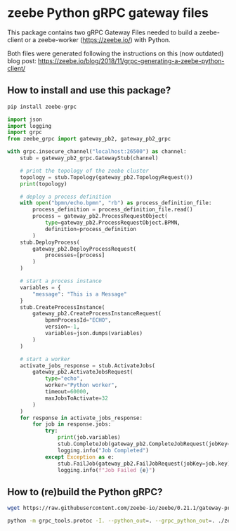 # zeebe Python gRPC gateway files

This package contains two gRPC Gateway Files needed to build a zeebe-client or a zeebe-worker (https://zeebe.io/)
with Python.

Both files were generated following the instructions on this (now outdated) blog post:
https://zeebe.io/blog/2018/11/grpc-generating-a-zeebe-python-client/

## How to install and use this package?

```bash
pip install zeebe-grpc
```
```python
import json
import logging
import grpc
from zeebe_grpc import gateway_pb2, gateway_pb2_grpc

with grpc.insecure_channel("localhost:26500") as channel:
    stub = gateway_pb2_grpc.GatewayStub(channel)

    # print the topology of the zeebe cluster
    topology = stub.Topology(gateway_pb2.TopologyRequest())
    print(topology)

    # deploy a process definition
    with open("bpmn/echo.bpmn", "rb") as process_definition_file:
        process_definition = process_definition_file.read()
        process = gateway_pb2.ProcessRequestObject(
            type=gateway_pb2.ProcessRequestObject.BPMN,
            definition=process_definition
        )
    stub.DeployProcess(
        gateway_pb2.DeployProcessRequest(
            processes=[process]
        )
    )

    # start a process instance
    variables = {
        "message": "This is a Message"
    }
    stub.CreateProcessInstance(
        gateway_pb2.CreateProcessInstanceRequest(
            bpmnProcessId="ECHO",
            version=-1,
            variables=json.dumps(variables)
        )
    )

    # start a worker
    activate_jobs_response = stub.ActivateJobs(
        gateway_pb2.ActivateJobsRequest(
            type="echo",
            worker="Python worker",
            timeout=60000,
            maxJobsToActivate=32
        )
    )
    for response in activate_jobs_response:
        for job in response.jobs:
            try:
                print(job.variables)
                stub.CompleteJob(gateway_pb2.CompleteJobRequest(jobKey=job.key, variables=json.dumps({})))
                logging.info("Job Completed")
            except Exception as e:
                stub.FailJob(gateway_pb2.FailJobRequest(jobKey=job.key))
                logging.info(f"Job Failed {e}")
```

## How to (re)build the Python gRPC?

```bash
wget https://raw.githubusercontent.com/zeebe-io/zeebe/0.21.1/gateway-protocol/src/main/proto/gateway.proto -O ./zeebe_grpc/gateway.proto

python -m grpc_tools.protoc -I. --python_out=. --grpc_python_out=. ./zeebe_grpc/gateway.proto
```